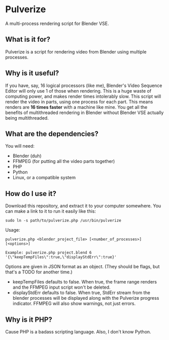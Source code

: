 # Pulverize
A multi-process rendering script for Blender VSE.

## What is it for?
Pulverize is a script for rendering video from Blender using multiple processes.

## Why is it useful?
If you have, say, 16 logical processors (like me), Blender's Video Sequence Editor will only use 1 of those when rendering. This is a huge waste of computing power, and makes render times intolerably slow. This script will render the video in parts, using one process for each part. This means renders are **16 times faster** with a machine like mine. You get all the benefits of multithreaded rendering in Blender without Blender VSE actually being multithreaded.

## What are the dependencies?
You will need:
* Blender (duh)
* FFMPEG (for putting all the video parts together)
* PHP
* Python
* Linux, or a compatible system

## How do I use it?
Download this repository, and extract it to your computer somewhere. You can make a link to it to run it easily like this:

    sudo ln -s path/to/pulverize.php /usr/bin/pulverize

Usage:

    pulverize.php <blender_project_file> [<number_of_processes>] [<options>]

    Example: pulverize.php project.blend 6 '{\"keepTempFiles\":true,\"displayStdErr\":true}'

Options are given in JSON format as an object. (They should be flags, but that's a TODO for another time.)

* keepTempFiles defaults to false. When true, the frame range renders and the FFMPEG input script won't be deleted.
* displayStdErr defaults to false. When true, StdErr stream from the blender processes will be displayed along with the Pulverize progress indicator. FFMPEG will also show warnings, not just errors.

## Why is it PHP?
Cause PHP is a badass scripting language. Also, I don't know Python.


